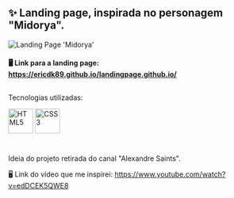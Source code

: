 ## ✨ Landing page, inspirada no personagem "Midorya". 

<img witdh="500" title="Landing Page 'Midorya'" src="https://user-images.githubusercontent.com/68076508/159206962-4e0996f4-fc49-481d-9e67-f8807e147e10.gif">

#### 🖥 Link para a landing page: https://ericdk89.github.io/landingpage.github.io/

##

Tecnologias utilizadas: 

<div style="display: inline_block">
<img width="50" title="HTML5" src="https://cdn.jsdelivr.net/gh/devicons/devicon/icons/html5/html5-original.svg" />
<img width="50" title="CSS3" src="https://cdn.jsdelivr.net/gh/devicons/devicon/icons/css3/css3-original.svg" />
</div>
  
#

Ideia do projeto retirada do canal "Alexandre Saints". 

🖥 Link do vídeo que me inspirei: https://www.youtube.com/watch?v=edDCEK5QWE8
